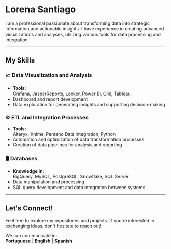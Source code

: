 # Lorena Santiago

I am a professional passionate about transforming data into strategic information and actionable insights. I have experience in creating advanced visualizations and analyses, utilizing various tools for data processing and integration.

---

## **My Skills**

### 📈 **Data Visualization and Analysis**
- **Tools:**  
  Grafana, JasperReports, Looker, Power BI, Qlik, Tableau  
- Dashboard and report development
- Data exploration for generating insights and supporting decision-making

### ⚙️ **ETL and Integration Processes**
- **Tools:**  
  Alteryx, Knime, Pentaho Data Integration, Python  
- Automation and optimization of data transformation processes
- Creation of data pipelines for analysis and reporting 

### 🛢️ **Databases**
- **Knowledge in:**  
  BigQuery, MySQL, PostgreSQL, Snowflake, SQL Server  
- Data manipulation and processing  
- SQL query development and data integration between systems

---

## **Let's Connect!**  
Feel free to explore my repositories and projects. If you're interested in exchanging ideas, don't hesitate to reach out!

We can communicate in:  
**Portuguese** | **English** | **Spanish**
